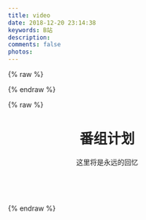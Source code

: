 ```yaml
---
title: video
date: 2018-12-20 23:14:38
keywords: B站
description: 
comments: false
photos: 
---
```

{% raw %}
<script>
  var videos = [
    {
      img: 'https://lain.bgm.tv/pic/cover/l/0e/1e/218971_2y351.jpg',
      title: '朝花夕誓——于离别之朝束起约定之花',
      status: '已追完',
      progress: 100,
      jp: 'さよならの朝に約束の花をかざろう',
      time: '放送时间: 2018-02-24 SUN.',
      desc: ' 住在远离尘嚣的土地，一边将每天的事情编织成名为希比欧的布，一边静静生活的伊欧夫人民。在15岁左右外表就停止成长，拥有数百年寿命的他们，被称为“离别的一族”，并被视为活着的传说。没有双亲的伊欧夫少女玛奇亚，过着被伙伴包围的平稳日子，却总感觉“孤身一人”。他们的这种日常，一瞬间就崩溃消失。追求伊欧夫的长寿之血，梅萨蒂军乘坐着名为雷纳特的古代兽发动了进攻。在绝望与混乱之中，伊欧夫的第一美女蕾莉亚被梅萨蒂带走，而玛奇亚暗恋的少年克里姆也失踪了。玛奇亚虽然总算逃脱了，却失去了伙伴和归去之地……。'
    },
    {
      img : 'https://lain.bgm.tv/pic/cover/l/0e/1e/218971_2y351.jpg',
      title: '朝花夕誓——于离别之朝束起约定之花',
      status: '已追完',
      progress: 100,
      jp: 'さよならの朝に約束の花をかざろう',
      time: '2018-02-24 SUN.',
      desc: ' 住在远离尘嚣的土地，一边将每天的事情编织成名为希比欧的布，一边静静生活的伊欧夫人民。在15岁左右外表就停止成长，拥有数百年寿命的他们，被称为“离别的一族”，并被视为活着的传说。没有双亲的伊欧夫少女玛奇亚，过着被伙伴包围的平稳日子，却总感觉“孤身一人”。他们的这种日常，一瞬间就崩溃消失。追求伊欧夫的长寿之血，梅萨蒂军乘坐着名为雷纳特的古代兽发动了进攻。在绝望与混乱之中，伊欧夫的第一美女蕾莉亚被梅萨蒂带走，而玛奇亚暗恋的少年克里姆也失踪了。玛奇亚虽然总算逃脱了，却失去了伙伴和归去之地……。'
    }
  ]
</script>
{% endraw %}

{% raw %}
  <style>.should-ellipsis{overflow:hidden;text-overflow:ellipsis;white-space:nowrap;width:95%;}.should-ellipsis-full{overflow:hidden;text-overflow:ellipsis;white-space:nowrap;width:100%;}.should-ellipsis i{position:absolute;right:24px;}.grey-text{color:#9e9e9e !important}.grey-text.text-darken-4{color:#212121 !important}html{line-height:1.15;-ms-text-size-adjust:100%;-webkit-text-size-adjust:100%}body{margin:0}img{border-style:none}progress{display:inline-block;vertical-align:baseline}::-webkit-file-upload-button{-webkit-appearance:button;font:inherit}html{-webkit-box-sizing:border-box;box-sizing:border-box}*,*:before,*:after{-webkit-box-sizing:inherit;box-sizing:inherit}ul:not(.browser-default){padding-left:0;list-style-type:none}ul:not(.browser-default)>li{list-style-type:none}.card{-webkit-box-shadow:0 2px 2px 0 rgba(0,0,0,0.14),0 3px 1px -2px rgba(0,0,0,0.12),0 1px 5px 0 rgba(0,0,0,0.2);box-shadow:0 2px 2px 0 rgba(0,0,0,0.14),0 3px 1px -2px rgba(0,0,0,0.12),0 1px 5px 0 rgba(0,0,0,0.2)}.hoverable{-webkit-transition:-webkit-box-shadow .25s;transition:-webkit-box-shadow .25s;transition:box-shadow .25s;transition:box-shadow .25s,-webkit-box-shadow .25s}.hoverable:hover{-webkit-box-shadow:0 8px 17px 0 rgba(0,0,0,0.2),0 6px 20px 0 rgba(0,0,0,0.19);box-shadow:0 8px 17px 0 rgba(0,0,0,0.2),0 6px 20px 0 rgba(0,0,0,0.19)}i{line-height:inherit}i.right{float:right;margin-left:15px}.reading .right{float:right !important}.material-icons{text-rendering:optimizeLegibility;-webkit-font-feature-settings:'liga';-moz-font-feature-settings:'liga';font-feature-settings:'liga'}.row{margin-left:auto;margin-right:auto;margin-bottom:20px}.row:after{content:"";display:table;clear:both}.row .col{float:left;-webkit-box-sizing:border-box;box-sizing:border-box;padding:0 .75rem;min-height:1px}.row .col.s12{width:100%;margin-left:auto;left:auto;right:auto}@media only screen and (min-width:601px){.row .col.m6{width:50%;margin-left:auto;left:auto;right:auto}}html{line-height:1.5;font-family:-apple-system,BlinkMacSystemFont,"Segoe UI",Roboto,Oxygen-Sans,Ubuntu,Cantarell,"Helvetica Neue",sans-serif;font-weight:normal;color:rgba(0,0,0,0.87)}@media only screen and (min-width:0){html{font-size:14px}}@media only screen and (min-width:992px){html{font-size:14.5px}}@media only screen and (min-width:1200px){html{font-size:15px}}.card{position:relative;margin:.5rem 0 1rem 0;background-color:#fff;-webkit-transition:-webkit-box-shadow .25s;transition:-webkit-box-shadow .25s;transition:box-shadow .25s;transition:box-shadow .25s,-webkit-box-shadow .25s;border-radius:2px}.card .card-title{font-size:24px;font-weight:300}.card .card-title.activator{cursor:pointer}.card .card-image{position:relative}.card .card-image img{display:block;border-radius:2px 2px 0 0;position:relative;left:0;right:0;top:0;bottom:0;width:100%}.card .card-content{padding:24px;border-radius:0 0 2px 2px}.card .card-content p{margin:0}.card .card-content .card-title{display:block;line-height:32px;margin-bottom:8px}.card .card-content .card-title i{line-height:32px}.card .card-reveal{padding:24px;position:absolute;background-color:#fff;width:100%;overflow-y:auto;left:0;top:100%;height:100%;z-index:3;display:none}.card .card-reveal .card-title{cursor:pointer;display:block}.waves-effect{position:relative;cursor:pointer;display:inline-block;overflow:hidden;-webkit-user-select:none;-moz-user-select:none;-ms-user-select:none;user-select:none;-webkit-tap-highlight-color:transparent;vertical-align:middle;z-index:1;-webkit-transition:.3s ease-out;transition:.3s ease-out}.waves-effect img{position:relative;z-index:-1}.waves-block{display:block}::-webkit-input-placeholder{color:#d1d1d1}::-moz-placeholder{color:#d1d1d1}:-ms-input-placeholder{color:#d1d1d1}::-ms-input-placeholder{color:#d1d1d1}[type="radio"]:not(:checked){position:absolute;opacity:0;pointer-events:none}[type="radio"]:not(:checked)+span{position:relative;padding-left:35px;cursor:pointer;display:inline-block;height:25px;line-height:25px;font-size:1rem;-webkit-transition:.28s ease;transition:.28s ease;-webkit-user-select:none;-moz-user-select:none;-ms-user-select:none;user-select:none}[type="radio"]:not(:checked)+span:before,[type="radio"]:not(:checked)+span:after{border-radius:50%}[type="radio"]:not(:checked)+span:before,[type="radio"]:not(:checked)+span:after{border:2px solid #5a5a5a}[type="radio"]:not(:checked)+span:after{-webkit-transform:scale(0);transform:scale(0)}[type="checkbox"]:not(:checked){position:absolute;opacity:0;pointer-events:none}[type="checkbox"]:not(:checked):disabled+span:not(.lever):before{border:none;background-color:rgba(0,0,0,0.42)}[type="checkbox"].filled-in:not(:checked)+span:not(.lever):before{width:0;height:0;border:3px solid transparent;left:6px;top:10px;-webkit-transform:rotateZ(37deg);transform:rotateZ(37deg);-webkit-transform-origin:100% 100%;transform-origin:100% 100%}[type="checkbox"].filled-in:not(:checked)+span:not(.lever):after{height:20px;width:20px;background-color:transparent;border:2px solid #5a5a5a;top:0px;z-index:0}input[type=checkbox]:not(:disabled) ~ .lever:active:before,input[type=checkbox]:not(:disabled).tabbed:focus ~ .lever::before{-webkit-transform:scale(2.4);transform:scale(2.4);background-color:rgba(0,0,0,0.08)}input[type=range].focused:focus:not(.active)::-webkit-slider-thumb{-webkit-box-shadow:0 0 0 10px rgba(38,166,154,0.26);box-shadow:0 0 0 10px rgba(38,166,154,0.26)}input[type=range].focused:focus:not(.active)::-moz-range-thumb{box-shadow:0 0 0 10px rgba(38,166,154,0.26)}input[type=range].focused:focus:not(.active)::-ms-thumb{box-shadow:0 0 0 10px rgba(38,166,154,0.26)}
  </style>
  <header class="page-header"><h1 class="cat-title">番组计划</h1> <span class="cat-des"><p>这里将是永远的回忆</p> </span></header>
  <div class="reading">
    <div class="row" id="rootRow">
    </div>
  </div>
  <script>
  window.onload = function(){
    videos.forEach(function(video, i){
      $('#rootRow').append(`<div class="col s12 m6" id="reading-218971">
        <div class="card hoverable" style="overflow: visible;">
          <div class="card-image waves-effect waves-block waves-light">
            <div class="activator itempic lazyload" style="background-image: url(${video.img});" data-src="${video.img}">
            </div>
          </div>
          <div class="card-content">
            <div class="card-title should-ellipsis activator grey-text text-darken-4">
              ${video.title}<i class="fa fa-commenting-o right"></i>
            </div>
            <p class="should-ellipsis-full">
            ${video.jp}</p>
            <ul class="skill-list">
              <li class="skill">
                <div>
                ${video.status}</div>
                <progress class="skill-1" max="100" value="${video.progress}">
                </progress>
              </li>
            </ul>
          </div>
          <div class="card-reveal" style="display: none; transform: translateY(0%);">
            <span class="card-title grey-text text-darken-4">
              ${video.title}<i class="fa fa-close right"></i>
            </span>
            <span>
              ${video.jp}<br>
            </span>
            <span>
              放送时间: ${video.time}<span>
                <p>${video.desc}</p>
                <ul class="skill-list">
                  <li class="skill">
                    <div>
                    ${video.status}</div>
                    <progress class="skill-1" max="100" value="${video.progress}">
                    </progress>
                  </li>
                </ul>
              </span>
            </span>
          </div>
        </div>
      </div>`)
    })
  }
  </script>
{% endraw %}